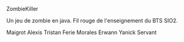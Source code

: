 ZombieKiller

Un jeu de zombie en java. Fil rouge de l'enseignement du BTS SIO2.

Maigrot Alexis
Tristan Ferie
Morales Erwann
Yanick Servant

